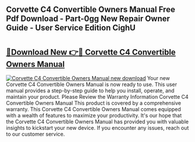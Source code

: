 ## Corvette C4 Convertible Owners Manual Free Pdf Download - Part-0gg New Repair Owner Guide - User Service Edition CighU

# <h2><a href="http://bc80583.oget.top/?id=Corvette+C4+Convertible+Owners+Manual">🔗Download New 👉🔴 Corvette C4 Convertible Owners Manual</a></h2>

[![Corvette C4 Convertible Owners Manual new download](https://i.imgur.com/5g1atiW.png)](http://bc80583.oget.top/?id=Corvette+C4+Convertible+Owners+Manual)
Your new Corvette C4 Convertible Owners Manual is now ready to use. This user manual provides a step-by-step guide to help you install, operate, and maintain your product. Please Review the Warranty Information Corvette C4 Convertible Owners Manual This product is covered by a comprehensive warranty. This Corvette C4 Convertible Owners Manual comes equipped with a wealth of features to maximize your productivity. It's our hope that the Corvette C4 Convertible Owners Manual has provided you with valuable insights to kickstart your new device. If you encounter any issues, reach out to our customer service.
